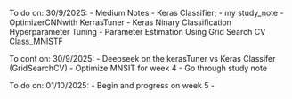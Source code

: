 To do on: 30/9/2025:
    - Medium Notes
    - Keras Classifier;
        - my study_note
        - OptimizerCNNwith KerrasTuner
        - Keras Ninary Classification Hyperparameter Tuning
        - Parameter Estimation Using Grid Search CV
    Class_MNISTF

To cont on: 30/9/2025:
    - Deepseek on the kerasTuner vs Keras Classifer (GridSearchCV)
    - Optimize MNSIT for week 4
    - Go through study note

To do on: 01/10/2025:
    - Begin and progress on week 5
    - 


